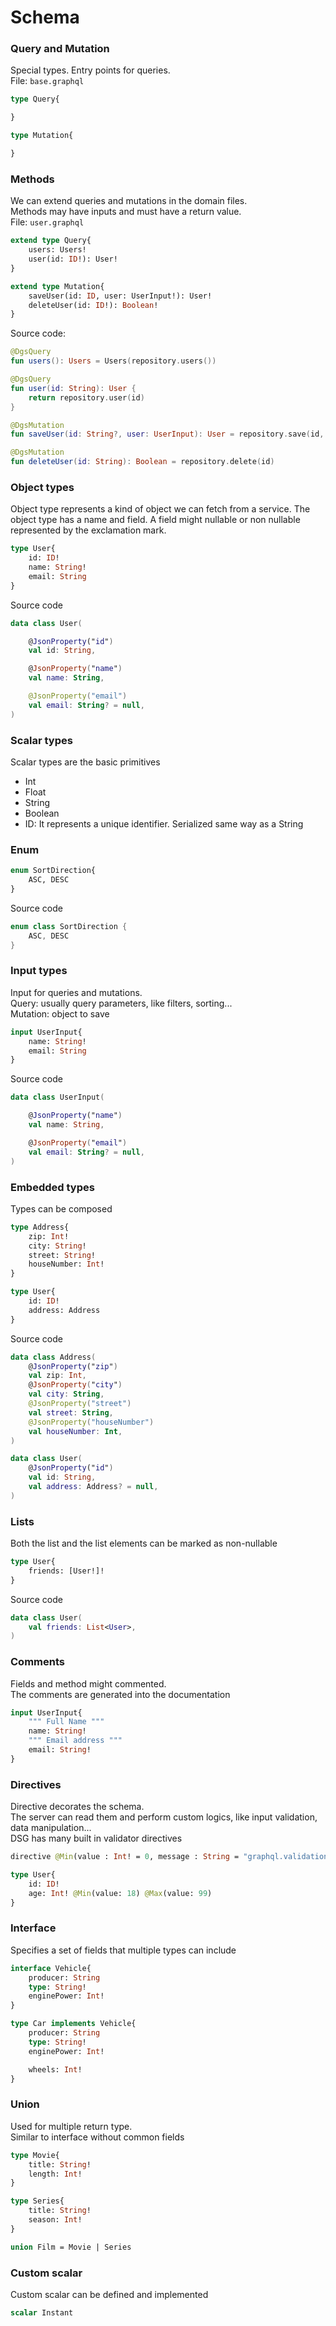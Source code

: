 # Schema

### Query and Mutation

Special types. Entry points for queries.  
File: `base.graphql`

```graphql
type Query{

}

type Mutation{

}
```

### Methods

We can extend queries and mutations in the domain files.  
Methods may have inputs and must have a return value.  
File: `user.graphql`

```graphql
extend type Query{
    users: Users!
    user(id: ID!): User!
}

extend type Mutation{
    saveUser(id: ID, user: UserInput!): User!
    deleteUser(id: ID!): Boolean!
}
```

Source code:

```kotlin
@DgsQuery
fun users(): Users = Users(repository.users())

@DgsQuery
fun user(id: String): User {
    return repository.user(id)
}

@DgsMutation
fun saveUser(id: String?, user: UserInput): User = repository.save(id, user)

@DgsMutation
fun deleteUser(id: String): Boolean = repository.delete(id)
```

### Object types

Object type represents a kind of object we can fetch from a service.
The object type has a name and field.
A field might nullable or non nullable represented by the exclamation mark.

```graphql
type User{
    id: ID!
    name: String!
    email: String
}

```

Source code

```kotlin
data class User(

    @JsonProperty("id")
    val id: String,

    @JsonProperty("name")
    val name: String,

    @JsonProperty("email")
    val email: String? = null,
)

```

### Scalar types

Scalar types are the basic primitives

* Int
* Float
* String
* Boolean
* ID: It represents a unique identifier. Serialized same way as a String

### Enum

```graphql
enum SortDirection{
    ASC, DESC
}
```

Source code

```kotlin
enum class SortDirection {
    ASC, DESC
}

```

### Input types

Input for queries and mutations.   
Query: usually query parameters, like filters, sorting...  
Mutation: object to save

```graphql
input UserInput{
    name: String!
    email: String
}
```

Source code

```kotlin
data class UserInput(

    @JsonProperty("name")
    val name: String,

    @JsonProperty("email")
    val email: String? = null,
)
```

### Embedded types

Types can be composed

```graphql
type Address{
    zip: Int!
    city: String!
    street: String!
    houseNumber: Int!
}

type User{
    id: ID!
    address: Address
}
```

Source code

```kotlin
data class Address(
    @JsonProperty("zip")
    val zip: Int,
    @JsonProperty("city")
    val city: String,
    @JsonProperty("street")
    val street: String,
    @JsonProperty("houseNumber")
    val houseNumber: Int,
)

data class User(
    @JsonProperty("id")
    val id: String,
    val address: Address? = null,
)
```

### Lists

Both the list and the list elements can be marked as non-nullable

```graphql
type User{
    friends: [User!]!
}
```

Source code

```kotlin
data class User(
    val friends: List<User>,
)
```

### Comments

Fields and method might commented.   
The comments are generated into the documentation

```graphql
input UserInput{
    """ Full Name """
    name: String!
    """ Email address """
    email: String!
}
```

### Directives

Directive decorates the schema.   
The server can read them and perform custom logics, like input validation, data manipulation...  
DSG has many built in validator directives

```graphql
directive @Min(value : Int! = 0, message : String = "graphql.validation.Min.message") on ARGUMENT_DEFINITION | INPUT_FIELD_DEFINITION

type User{
    id: ID!
    age: Int! @Min(value: 18) @Max(value: 99)
}
```

### Interface

Specifies a set of fields that multiple types can include

```graphql
interface Vehicle{
    producer: String
    type: String!
    enginePower: Int!
}

type Car implements Vehicle{
    producer: String
    type: String!
    enginePower: Int!

    wheels: Int!
}
```

### Union

Used for multiple return type.  
Similar to interface without common fields

```graphql
type Movie{
    title: String!
    length: Int!
}

type Series{
    title: String!
    season: Int!
}

union Film = Movie | Series
```

### Custom scalar

Custom scalar can be defined and implemented

```graphql
scalar Instant
```